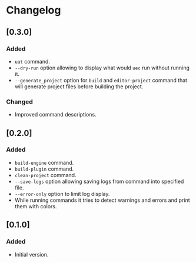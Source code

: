 # Changelog

## [0.3.0]

### Added

- `uat` command.
- `--dry-run` option allowing to display what would `uec` run without running it.
- `--generate_project` option for `build` and `editor-project` command that will generate project files before building the project.

### Changed

- Improved command descriptions.

## [0.2.0]

### Added

- `build-engine` command.
- `build-plugin` command.
- `clean-project` command.
- `--save-logs` option allowing saving logs from command into specified file.
- `--error-only` option to limit log display.
- While running commands it tries to detect warnings and errors and print them with colors. 

## [0.1.0]

### Added

- Initial version.